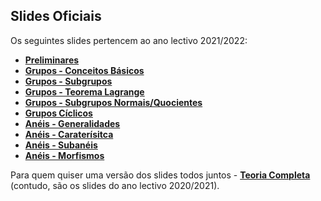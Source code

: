 ## Slides Oficiais
Os seguintes slides pertencem ao ano lectivo 2021/2022:

* [**Preliminares**](preliminares_[2122].pdf)
* [**Grupos - Conceitos Básicos**](grupos1_[2122].pdf)
* [**Grupos - Subgrupos**](grupos2_[2122].pdf)
* [**Grupos - Teorema Lagrange**](grupos3_[2122].pdf)
* [**Grupos - Subgrupos Normais/Quocientes**](grupos4_[2122].pdf)
* [**Grupos Cíclicos**](grupos5_[2122].pdf)
* [**Anéis - Generalidades**](aneis1_[2122].pdf)
* [**Anéis - Caraterísitca**](aneis2_[2122].pdf)
* [**Anéis - Subanéis**](aneis3_[2122].pdf)
* [**Anéis - Morfismos**](aneis4_[2122].pdf)

Para quem quiser uma versão dos slides todos juntos - [**Teoria Completa**](Teoria_completa.pdf) (contudo, são os slides do ano lectivo 2020/2021).
